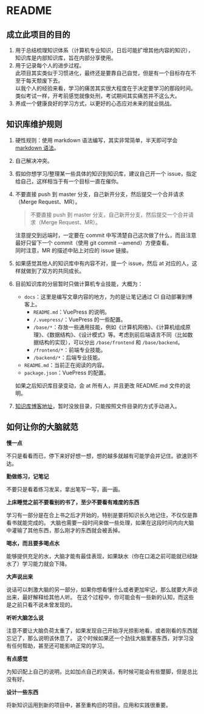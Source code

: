 # README

## 成立此项目的目的

1. 用于总结梳理知识体系（计算机专业知识，日后可能扩增其他内容的知识），知识库是内部知识库，旨在内部分享使用。
1. 用于记录每个人的进步过程。  
    此项目其实类似于习惯进化，最终还是要靠自己自觉，但是有一个目标存在不至于每天颓废下去。  
    以我个人的经验来看，学习的痛苦其实很大程度在于决定要学习的那段时间。类似考试一样，开考前感觉就像处刑，考试期间其实痛苦并不这么大。
1. 养成一个健康良好的学习方式，以更好的心态应对未来的就业挑战。

## 知识库维护规则

1. 硬性规则：使用 markdown 语法编写，其实非常简单，半天即可学会 [markdown 语法](https://www.runoob.com/markdown/md-tutorial.html)。
1. 自己解决冲突。
1. 假如你想学习/整理某一些具体的知识到知识库，建议自己开一个 issue，指定给自己，这样相当于有一个目标一直在催你。
1. 不要直接 push 到 master 分支，自己新开分支，然后提交一个合并请求（Merge Request、MR）。
    > 不要直接 push 到 master 分支，自己新开分支，然后提交一个合并请求（Merge Request、MR）。  
    
    注意提交到远端时，一定要在 commit 中写清楚自己这次做了什么，而且注意最好只留下一个 commit（使用 git commit --amend）方便查看。  
    同时注意，MR 的描述中贴上对应的 issue 链接。
1. 如果感觉其他人的知识库中有内容不对，提一个 issue，然后 at 对应的人，这样就做到了双方的共同成长。
1. 目前知识库的分层暂时只做计算机专业技能，大概为：
    - `docs`：这里是编写文章内容的地方，为的是让笔记通过 CI 自动部署到博客上。
        - `README.md`：VuePress 的说明。
        - `/.vuepress/`：VuePress 的一些配置。
        - `/base/*`：存放一些通用技能，例如《计算机网络》、《计算机组成原理》、《数据结构》、《设计模式》等。考虑到前后端语言不同（比如数据结构的实现），可以分出 `/base/frontend` 和 `/base/backend`。
        - `/frontend/*`：前端专业技能。
        - `/backend/*`：后端专业技能。
    - `README.md`：当前正在阅读的内容。
    - `package.json`：VuePress 的配置。

    如果之后知识库目录变动，会 at 所有人，并且更改 README.md 文件的说明。
1. [知识库博客地址](https://team401.gitlab.io/knowledge/)，暂时没放目录，只能按照文件目录的方式手动进入。

## 如何让你的大脑就范

**慢一点**

不只是看看而已，停下来好好想一想，想的越多就越有可能学会并记住。欲速则不达。

**勤做练习，记笔记**

不要只是看着练习发呆，拿出笔写一写，画一画。

**上床睡觉之前不要看别的书了，至少不要看有难度的东西**

学习有一部分是在合上书之后才开始的，特别是要将知识长久地记住，不仅仅是靠看书就能完成的。
大脑也需要一段时间来做一些处理，如果在这段时间内向大脑中灌输了其他东西，那么刚才的东西就会被丢掉。

**喝水，而且要多喝点水**

能够提供充足的水，大脑才能有最佳表现，如果缺水（你在口渴之前可能就已经缺水了）学习能力就会下降。

**大声说出来**

说话可以刺激大脑的另一部分，如果你想看懂什么或者更加牢记，那么就要大声说出来，最好解释给其他人听。
在这个过程中，你可能会有一些新的认知，而这些是之前只看不说未曾发现的。

**听听大脑怎么说**

注意不要让大脑负荷太重了，如果发现自己开始浮光掠影地看，或者刚看的东西就忘记了，那么说明该休息了。
这个时候如果还一个劲往大脑里塞东西，对学习没有任何帮助，甚至还可能影响正常的学习。

**有点感觉**

为知识配上自己的说明，比如加点自己的笑话，有时候可能会有些蹩脚，但是总比没有好。

**设计一些东西**

将新知识运用到新的项目中，甚至重构旧的项目。应用和实践很重要。

